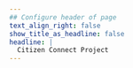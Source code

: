 ```yaml
---
## Configure header of page
text_align_right: false
show_title_as_headline: false
headline: |
  Citizen Connect Project
---
```


<!-- this is a subheadline -->
